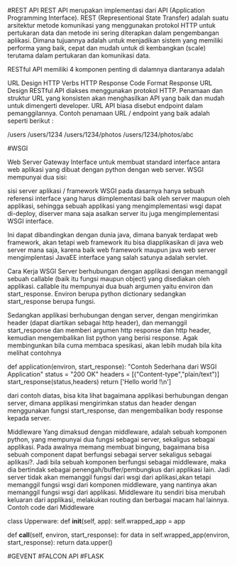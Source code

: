 
#REST API
REST API merupakan implementasi dari API (Application Programming Interface). REST (Representional State Transfer) adalah suatu arsitektur metode komunikasi yang menggunakan protokol HTTP untuk pertukaran data dan metode ini sering diterapkan dalam pengembangan aplikasi. Dimana tujuannya adalah untuk menjadikan sistem yang memiliki performa yang baik, cepat dan mudah untuk di kembangkan (scale) terutama dalam pertukaran dan komunikasi data.

RESTful API memiliki 4 komponen penting di dalamnya diantaranya adalah

URL Design
HTTP Verbs
HTTP Response Code
Format Response
URL Design
RESTful API diakses menggunakan protokol HTTP. Penamaan dan struktur URL yang konsisten akan menghasilkan API yang baik dan mudah untuk dimengerti developer. URL API biasa disebut endpoint dalam pemanggilannya. Contoh penamaan URL / endpoint yang baik adalah seperti berikut :

/users
/users/1234
/users/1234/photos
/users/1234/photos/abc


#WSGI


Web Server Gateway Interface
untuk membuat standard interface antara web aplikasi yang dibuat
dengan python dengan web server.
WSGI mempunyai dua sisi:

sisi server
aplikasi / framework
WSGI pada dasarnya hanya sebuah referensi interface yang harus
diimplementasi baik oleh server maupun oleh applikasi, sehingga
sebuah applikasi yang mengimplementasi wsgi dapat di-deploy,
diserver mana saja asalkan server itu juga mengimplementasi WSGI
interface.

Ini dapat dibandingkan dengan dunia java, dimana banyak terdapat web
framework, akan tetapi web framework itu bisa diapplikasikan di java
web server mana saja, karena baik web framework maupun java web
server mengimplentasi JavaEE interface yang salah satunya adalah
servlet.

Cara Kerja WSGI
Server berhubungan dengan applikasi dengan memanggil sebuah callable
(baik itu fungsi maupun object) yang disediakan oleh
applikasi. callable itu mempunyai dua buah argumen yaitu environ dan
start_response. Environ berupa python dictionary sedangkan
start_response berupa fungsi.

Sedangkan applikasi berhubungan dengan server, dengan mengirimkan
header (dapat diartikan sebagai http header), dan memanggil
start_response dan memberi argumen http response dan http header,
kemudian mengembalikan list python yang berisi response. Agak
membingunkan bila cuma membaca spesikasi, akan lebih mudah bila kita
melihat contohnya

 def application(environ, start_response):
    "Contoh Sederhana dari WSGI Application"
    status = "200 OK"
    headers = [("Content-type","plain/text")]
    start_response(status,headers)
    return ['Hello world !\n']

dari contoh diatas, bisa kita lihat bagaimana applikasi berhubungan
dengan server, dimana applikasi mengirimkan status dan header dengan
menggunakan fungsi start_response, dan mengembalikan body response
kepada server.

Middleware
Yang dimaksud dengan middleware, adalah sebuah komponen python, yang
mempunyai dua fungsi sebagai server, sekaligus sebagai
applikasi. Pada awalnya memang membuat bingung, bagaimana bisa
sebuah component dapat berfungsi sebagai server sekaligus sebagai
aplikasi?.
Jadi bila sebuah komponen berfungsi sebagai middleware, maka dia
bertindak sebagai penengah/buffer/pembungkus dari applikasi
lain. Jadi server tidak akan memanggil fungsi dari wsgi dari
aplikasi,akan tetapi memanggil fungsi wsgi dari komponen middleware,
yang nantinya akan memanggil fungsi wsgi dari applikasi.
Middleware itu sendiri bisa merubah keluaran dari applikasi,
melakukan routing dan berbagai macam hal lainnya.
Contoh code dari Middleware

class Upperware:
   def __init__(self, app):
      self.wrapped_app = app

   def __call__(self, environ, start_response):
      for data in self.wrapped_app(environ, start_response):
         return data.upper()



#GEVENT
#FALCON API
#FLASK
